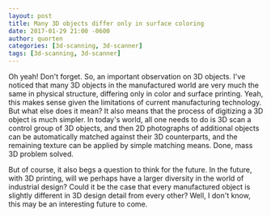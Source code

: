 ```yaml
---
layout: post
title: Many 3D objects differ only in surface coloring
date: 2017-01-29 21:00 -0600
author: quorten
categories: [3d-scanning, 3d-scanner]
tags: [3d-scanning, 3d-scanner]
---
```


Oh yeah!  Don't forget.  So, an important observation on 3D objects.
I've noticed that many 3D objects in the manufactured world are very
much the same in physical structure, differing only in color and
surface printing.  Yeah, this makes sense given the limitations of
current manufacturing technology.  But what else does it mean?  It
also means that the process of digitizing a 3D object is much simpler.
In today's world, all one needs to do is 3D scan a control group of 3D
objects, and then 2D photographs of additional objects can be
automatically matched against their 3D counterparts, and the remaining
texture can be applied by simple matching means.  Done, mass 3D
problem solved.

But of course, it also begs a question to think for the future.  In
the future, with 3D printing, will we perhaps have a larger diversity
in the world of industrial design?  Could it be the case that every
manufactured object is slightly different in 3D design detail from
every other?  Well, I don't know, this may be an interesting future to
come.
